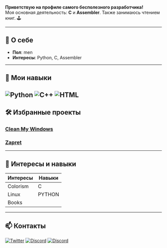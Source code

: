 **Приветствую на профиле самого бесполезного разработчика!**  
Моя основная деятельность: **C** и **Assembler**. Также занимаюсь чтением книг. 🕹️

---

## 🎯 О себе
- **Пол**: men
- **Интересы**: Python, C, Assembler

---

## 🚀 Мои навыки
![Python](https://img.shields.io/badge/-Python-blue)
![C++](https://img.shields.io/badge/-C%2B%2B-orange)
![HTML](https://img.shields.io/badge/-HTML-red)
---

## 🛠️ Избранные проекты
### [Clean My Windows ](https://github.com/FlexEbat/cleanyourwindows)
### [Zapret](https://github.com/bol-van/zapret)


---

## 📝 Интересы и навыки

| Интересы           | Навыки               |
|--------------------|----------------------|
| Colorism           |  C                   |
| Linux              |  PYTHON              |
| Books              |                      |

---

## 📫 Контакты
[![Twitter](https://x.com/pulaska1337)]([https://x.com/pulaska1337](https://x.com/pulaska1337))
[![Discord](https://img.shields.io/badge/-Discord-7289DA)](@EblanNaLowTabe)
[![Discord](https://img.shields.io/badge/Discord-5865F2?style=for-the-badge&logo=discord&logoColor=white)](https://discord.com/EblanNaLowTabe)




<!---
FlexEbat/FlexEbat is a ✨ special ✨ repository because its `README.md` (this file) appears on your GitHub profile.
You can click the Preview link to take a look at your changes.
--->
